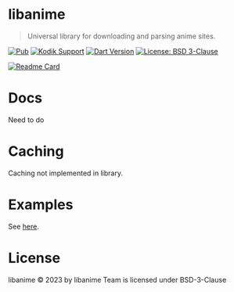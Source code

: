 # libanime
> Universal library for downloading and parsing anime sites.

[![Pub](https://img.shields.io/pub/v/libanime.svg?style=flat-square)](https://pub.dev/packages/libanime)
[![Kodik Support](https://img.shields.io/badge/Kodik-Supports-blue?style=flat-square)](https://kodik.biz)
[![Dart Version](https://img.shields.io/badge/Dart-3.1-blue.svg?style=flat-square)](https://dart.dev)
[![License: BSD 3-Clause](https://img.shields.io/badge/License-BSD%203%20Clause-blue.svg?style=flat-square)](https://github.com/libanime/libanime/blob/main/LICENSE)

[![Readme Card](https://github-readme-stats.vercel.app/api/pin/?username=libanime&repo=libanime)](https://github.com/libanime/libanime/)


# Docs
Need to do

# Caching
Caching not implemented in library.

# Examples
See [here](https://github.com/libanime/libanime/tree/main/example).

# License
libanime © 2023 by libanime Team is licensed under BSD-3-Clause
